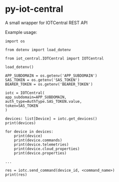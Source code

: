 # py-iot-central

A small wrapper for IOTCentral REST API


Example usage:

    import os

    from dotenv import load_dotenv

    from iot_central.IOTCentral import IOTCentral

    load_dotenv()

    APP_SUBDOMAIN = os.getenv('APP_SUBDOMAIN')
    SAS_TOKEN = os.getenv('SAS_TOKEN')
    BEARER_TOKEN = os.getenv('BEARER_TOKEN')

    iotc = IOTCentral(
    app_subdomain=APP_SUBDOMAIN,
    auth_type=AuthType.SAS_TOKEN.value, 
    token=SAS_TOKEN
    )

    devices: list[Device] = iotc.get_devices()
    print(devices)

    for device in devices:
        print(device)
        print(device.commands)
        print(device.telemetries)
        print(device.cloud_properties)
        print(device.properties)
    
    ...
    
    res = iotc.send_command(device_id, <command_name>)
    print(res)
    